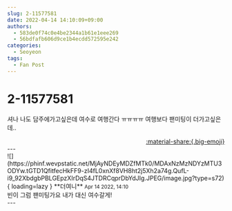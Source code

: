 ```yaml
---
slug: 2-11577581
date: 2022-04-14 14:10:09+09:00
authors:
  - 583de0f74c0e4be2344a1b61e1eee269
  - 56bdfafb606d9ce1b4ecdd572595e242
categories:
  - Seoyeon
tags:
  - Fan Post
---
```


# 2-11577581

<div class="post-container" markdown="1">
<div class="content-container md-sidebar__scrollwrap" markdown="1">

셔나 나도 담주에가고싶은데 여수로 여행간다 ㅠㅠㅠㅠ 여행보다 팬미팅이 더가고싶은데..

</div>
</div>

<div style="text-align: right;" markdown="1">
<a href="https://weverse.io/fromis9/fanpost/2-11577581" style="text-align: right;">:material-share:{.big-emoji}</a>
</div>
---

<div class="comments-container md-sidebar__scrollwrap" markdown="1">
<div class="comment" markdown="1">
<div class='id-container' markdown="1">
![](https://phinf.wevpstatic.net/MjAyNDEyMDZfMTk0/MDAxNzMzNDYzMTU3ODYw.tGTD1QfitfecHkFF9-zI4fL0xnXf8VH8ht2j5Xh2a74g.QufL-i9_92XbdgbPBLGEpzXIrDqS4JTDRCqprDbYdJIg.JPEG/image.jpg?type=s72){ loading=lazy }
**<span class="artist">더여니</span>** <small>Apr 14 2022, 14:10</small><br>
</div>
<div class='comment-body' markdown="1">
빈이 그럼 팬미팅가요 내가 대신 여수갈게!
</div>
</div>
</div>
---
